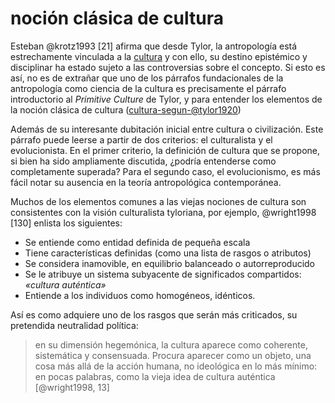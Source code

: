 # noción clásica de cultura

Esteban @krotz1993 [21] afirma que desde Tylor, la antropología está estrechamente vinculada a la [cultura](cultura.md) y con ello, su destino epistémico y disciplinar ha estado sujeto a las controversias sobre el concepto. Si esto es así, no es de extrañar que uno de los párrafos fundacionales de la antropología como ciencia de la cultura es precisamente el párrafo introductorio al *Primitive Culture* de Tylor, y para entender los elementos de la noción clásica de cultura ([cultura-segun-@tylor1920](cultura-segun-@tylor1920.md))

Además de su interesante dubitación inicial entre cultura o civilización. Este párrafo puede leerse a partir de dos criterios: el culturalista y el evolucionista. En el primer criterio, la definición de cultura que se propone, si bien ha sido ampliamente discutida, ¿podría entenderse como completamente superada? Para el segundo caso, el evolucionismo, es más fácil notar su ausencia en la teoría antropológica contemporánea.

Muchos de los elementos comunes a las viejas nociones de cultura son consistentes con la visión culturalista tyloriana, por ejemplo, @wright1998 [130] enlista los siguientes:

* Se entiende como entidad definida de pequeña escala
* Tiene características definidas (como una lista de rasgos o atributos)
* Se considera inamovible, en equilibrio balanceado o autorreproducido
* Se le atribuye un sistema subyacente de significados compartidos: *«cultura auténtica»*
* Entiende a los individuos como homogéneos, idénticos.

Así es como adquiere uno de los rasgos que serán más criticados, su pretendida neutralidad política:

 >
 > en su dimensión hegemónica, la cultura aparece como coherente, sistemática y consensuada. Procura aparecer como un objeto, una cosa más allá de la acción humana, no ideológica en lo más mínimo: en pocas palabras, como la vieja idea de cultura auténtica [@wright1998, 13]
